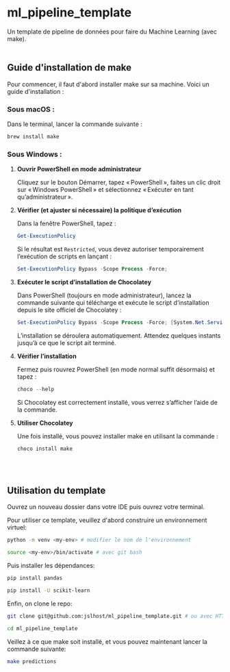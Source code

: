 # ml_pipeline_template
Un template de pipeline de données pour faire du Machine Learning (avec make).<br><br>

## Guide d'installation de make
Pour commencer, il faut d'abord installer make sur sa machine. Voici un guide d'installation :
### Sous macOS :

Dans le terminal, lancer la commande suivante :

```bash
brew install make 
```

### Sous Windows :

1. **Ouvrir PowerShell en mode administrateur**
    
    Cliquez sur le bouton Démarrer, tapez « PowerShell », faites un clic droit sur « Windows PowerShell » et sélectionnez « Exécuter en tant qu’administrateur ».
    
2. **Vérifier (et ajuster si nécessaire) la politique d’exécution**
    
    Dans la fenêtre PowerShell, tapez :
    
    ```powershell
    Get-ExecutionPolicy
    ```
    
    Si le résultat est `Restricted`, vous devez autoriser temporairement l’exécution de scripts en lançant :
    
    ```powershell
    Set-ExecutionPolicy Bypass -Scope Process -Force;
    ```
    
3. **Exécuter le script d’installation de Chocolatey**
    
    Dans PowerShell (toujours en mode administrateur), lancez la commande suivante qui télécharge et exécute le script d’installation depuis le site officiel de Chocolatey :
    
    ```powershell
    Set-ExecutionPolicy Bypass -Scope Process -Force; [System.Net.ServicePointManager]::SecurityProtocol = [System.Net.ServicePointManager]::SecurityProtocol -bor 3072; iex ((New-Object System.Net.WebClient).DownloadString('https://community.chocolatey.org/install.ps1'))
    ```
    
    L’installation se déroulera automatiquement. Attendez quelques instants jusqu’à ce que le script ait terminé.
    
4. **Vérifier l’installation**
    
    Fermez puis rouvrez PowerShell (en mode normal suffit désormais) et tapez :
    
    ```powershell
    choco --help
    ```
    
    Si Chocolatey est correctement installé, vous verrez s’afficher l’aide de la commande.
    
5. **Utiliser Chocolatey**
    
    Une fois installé, vous pouvez installer make en utilisant la commande :
    
    ```powershell
    choco install make
    ```
<br><br>
## Utilisation du template
Ouvrez un nouveau dossier dans votre IDE puis ouvrez votre terminal.

Pour utiliser ce template, veuillez d'abord construire un environnement virtuel: 

```bash
python -m venv <my-env> # modifier le nom de l'environnement

source <my-env>/bin/activate # avec git bash
```

Puis installer les dépendances: 
```bash
pip install pandas

pip install -U scikit-learn
```

Enfin, on clone le repo:
```bash
git clone git@github.com:jslhost/ml_pipeline_template.git # ou avec HTTPS

cd ml_pipeline_template
```

Veillez à ce que make soit installé, et vous pouvez maintenant lancer la commande suivante:
```bash
make predictions
```
